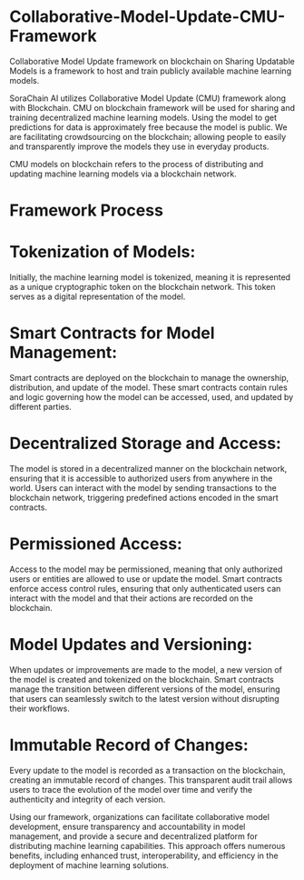 # Collaborative-Model-Update-CMU-Framework
Collaborative Model Update framework on blockchain on Sharing Updatable Models is a framework to host and train publicly available machine learning models.

SoraChain AI utilizes Collaborative Model Update (CMU) framework along with Blockchain. CMU on blockchain framework will be used for sharing and training decentralized machine learning models. Using the model to get predictions for data is approximately free because the model is public. We are facilitating crowdsourcing on the blockchain; allowing people to easily and transparently improve the models they use in everyday products.

CMU models on blockchain refers to the process of distributing and updating machine learning models via a blockchain network. 

# Framework Process

# Tokenization of Models: 
Initially, the machine learning model is tokenized, meaning it is represented as a unique cryptographic token on the blockchain network. This token serves as a digital representation of the model.

# Smart Contracts for Model Management: 
Smart contracts are deployed on the blockchain to manage the ownership, distribution, and update of the model. These smart contracts contain rules and logic governing how the model can be accessed, used, and updated by different parties.

# Decentralized Storage and Access: 
The model is stored in a decentralized manner on the blockchain network, ensuring that it is accessible to authorized users from anywhere in the world. Users can interact with the model by sending transactions to the blockchain network, triggering predefined actions encoded in the smart contracts.

# Permissioned Access: 
Access to the model may be permissioned, meaning that only authorized users or entities are allowed to use or update the model. Smart contracts enforce access control rules, ensuring that only authenticated users can interact with the model and that their actions are recorded on the blockchain.

# Model Updates and Versioning: 
When updates or improvements are made to the model, a new version of the model is created and tokenized on the blockchain. Smart contracts manage the transition between different versions of the model, ensuring that users can seamlessly switch to the latest version without disrupting their workflows.

# Immutable Record of Changes: 
Every update to the model is recorded as a transaction on the blockchain, creating an immutable record of changes. This transparent audit trail allows users to trace the evolution of the model over time and verify the authenticity and integrity of each version.

Using our framework, organizations can facilitate collaborative model development, ensure transparency and accountability in model management, and provide a secure and decentralized platform for distributing machine learning capabilities. This approach offers numerous benefits, including enhanced trust, interoperability, and efficiency in the deployment of machine learning solutions.
